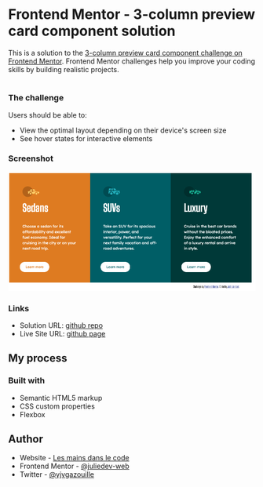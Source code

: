 # Frontend Mentor - 3-column preview card component solution

This is a solution to the [3-column preview card component challenge on Frontend Mentor](https://www.frontendmentor.io/challenges/3column-preview-card-component-pH92eAR2-). Frontend Mentor challenges help you improve your coding skills by building realistic projects. 

#
### The challenge

Users should be able to:

- View the optimal layout depending on their device's screen size
- See hover states for interactive elements

### Screenshot

![Ma solution](./images/my-solution.png)

### Links

- Solution URL: [github repo](https://github.com/juliedev-web/3-column-card)
- Live Site URL: [github page](https://juliedev-web.github.io/FEM_3-column-card/)

## My process

### Built with

- Semantic HTML5 markup
- CSS custom properties
- Flexbox

## Author

- Website - [Les mains dans le code](https://lesmainsdanslecode.com)
- Frontend Mentor - [@juliedev-web](https://www.frontendmentor.io/profile/juliedev-web)
- Twitter - [@yjvgazouille](https://www.twitter.com/jvgazouille)
